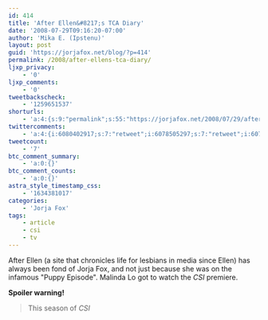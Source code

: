 ```yaml
---
id: 414
title: 'After Ellen&#8217;s TCA Diary'
date: '2008-07-29T09:16:20-07:00'
author: 'Mika E. (Ipstenu)'
layout: post
guid: 'https://jorjafox.net/blog/?p=414'
permalink: /2008/after-ellens-tca-diary/
ljxp_privacy:
    - '0'
ljxp_comments:
    - '0'
tweetbackscheck:
    - '1259651537'
shorturls:
    - 'a:4:{s:9:"permalink";s:55:"https://jorjafox.net/2008/07/29/after-ellens-tca-diary/";s:7:"tinyurl";s:25:"http://tinyurl.com/mkakbm";s:4:"isgd";s:18:"http://is.gd/53y6j";s:5:"bitly";s:20:"http://bit.ly/7LnuvX";}'
twittercomments:
    - 'a:4:{i:6080402917;s:7:"retweet";i:6078505297;s:7:"retweet";i:6078225434;s:7:"retweet";i:6078216761;s:7:"retweet";}'
tweetcount:
    - '7'
btc_comment_summary:
    - 'a:0:{}'
btc_comment_counts:
    - 'a:0:{}'
astra_style_timestamp_css:
    - '1634381017'
categories:
    - 'Jorja Fox'
tags:
    - article
    - csi
    - tv
---
```


After Ellen (a site that chronicles life for lesbians in media since Ellen) has always been fond of Jorja Fox, and not just because she was on the infamous "Puppy Episode".  Malinda Lo got to watch the <i>CSI</i> premiere. 

<b>Spoiler warning!</b> <!--more-->

<blockquote>This season of <i>CSI</i> </blockquote>